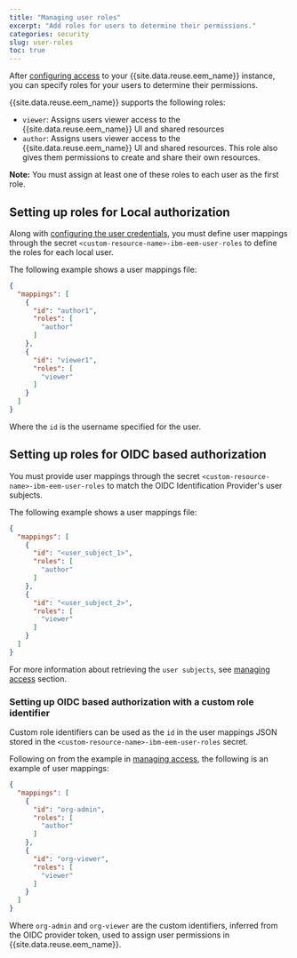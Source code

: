 ```yaml
---
title: "Managing user roles"
excerpt: "Add roles for users to determine their permissions."
categories: security
slug: user-roles
toc: true
---
```


After [configuring access](../managing-access) to your {{site.data.reuse.eem_name}} instance, you can specify roles for your users to determine their permissions. 

{{site.data.reuse.eem_name}} supports the following roles:
- `viewer`: Assigns users viewer access to the {{site.data.reuse.eem_name}} UI and shared resources
- `author`: Assigns users viewer access to the {{site.data.reuse.eem_name}} UI and shared resources. This role also gives them permissions to create and share their own resources. 

**Note:** You must assign at least one of these roles to each user as the first role.

## Setting up roles for Local authorization

Along with [configuring the user credentials](../managing-access), you must define user mappings through the secret `<custom-resource-name>-ibm-eem-user-roles` to define the roles for each local user.

The following example shows a user mappings file:

```json
{
  "mappings": [
    {
      "id": "author1",
      "roles": [
        "author"
      ]
    },
    {
      "id": "viewer1",
      "roles": [
        "viewer"
      ]
    }
  ]
}
```

Where the `id` is the username specified for the user. 

## Setting up roles for OIDC based authorization

You must provide user mappings through the secret `<custom-resource-name>-ibm-eem-user-roles` to match the OIDC Identification Provider's user subjects. 

The following example shows a user mappings file:

```json
{
  "mappings": [
    {
      "id": "<user_subject_1>",
      "roles": [
        "author"
      ]
    },
    {
      "id": "<user_subject_2>",
      "roles": [
        "viewer"
      ]
    }
  ]
}
```

For more information about retrieving the `user subjects`, see [managing access](../managing-access) section.

### Setting up OIDC based authorization with a custom role identifier

Custom role identifiers can be used as the `id` in the user mappings JSON stored in the `<custom-resource-name>-ibm-eem-user-roles` secret. 

Following on from the example in [managing access](../managing-access#setting-up-oidc-based-authorization-with-a-custom-role-identifier), the following is an example of user mappings:

```json
{
  "mappings": [
    {
      "id": "org-admin",
      "roles": [
        "author"
      ]
    },
    {
      "id": "org-viewer",
      "roles": [
        "viewer"
      ]
    }
  ]
}
```

Where `org-admin` and `org-viewer` are the custom identifiers, inferred from the OIDC provider token, used to assign user permissions in {{site.data.reuse.eem_name}}.
